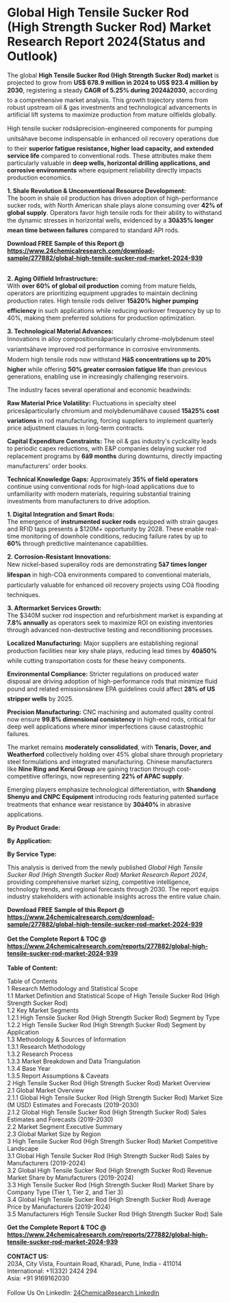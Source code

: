<h1>Global High Tensile Sucker Rod (High Strength Sucker Rod) Market Research Report 2024(Status and Outlook)</h1><p>The global <strong>High Tensile Sucker Rod (High Strength Sucker Rod) market</strong> is projected to grow from <strong>US$ 678.9 million in 2024 to US$ 923.4 million by 2030</strong>, registering a steady <strong>CAGR of 5.25% during 2024â2030</strong>, according to a comprehensive market analysis. This growth trajectory stems from robust upstream oil &amp; gas investments and technological advancements in artificial lift systems to maximize production from mature oilfields globally.</p><p>High tensile sucker rodsâprecision-engineered components for pumping unitsâhave become indispensable in enhanced oil recovery operations due to their <strong>superior fatigue resistance, higher load capacity, and extended service life</strong> compared to conventional rods. These attributes make them particularly valuable in <strong>deep wells, horizontal drilling applications, and corrosive environments</strong> where equipment reliability directly impacts production economics.</p><p><strong>1. Shale Revolution &amp; Unconventional Resource Development:</strong><br>
The boom in shale oil production has driven adoption of high-performance sucker rods, with North American shale plays alone consuming over <strong>42% of global supply</strong>. Operators favor high tensile rods for their ability to withstand the dynamic stresses in horizontal wells, evidenced by a <strong>30â35% longer mean time between failures</strong> compared to standard API rods.</p><div><b>Download FREE Sample of this Report @ 
            <a href="https://www.24chemicalresearch.com/download-sample/277882/global-high-tensile-sucker-rod-market-2024-939">
            https://www.24chemicalresearch.com/download-sample/277882/global-high-tensile-sucker-rod-market-2024-939</a></b></div><br><p><strong>2. Aging Oilfield Infrastructure:</strong><br>
With <strong>over 60% of global oil production</strong> coming from mature fields, operators are prioritizing equipment upgrades to maintain declining production rates. High tensile rods deliver <strong>15â20% higher pumping efficiency</strong> in such applications while reducing workover frequency by up to 40%, making them preferred solutions for production optimization.</p><p><strong>3. Technological Material Advances:</strong><br>
Innovations in alloy compositionsâparticularly chrome-molybdenum steel variantsâhave improved rod performance in corrosive environments. Modern high tensile rods now withstand <strong>HâS concentrations up to 20% higher</strong> while offering <strong>50% greater corrosion fatigue life</strong> than previous generations, enabling use in increasingly challenging reservoirs.</p><p>The industry faces several operational and economic headwinds:</p><p><strong>Raw Material Price Volatility:</strong> Fluctuations in specialty steel pricesâparticularly chromium and molybdenumâhave caused <strong>15â25% cost variations</strong> in rod manufacturing, forcing suppliers to implement quarterly price adjustment clauses in long-term contracts.</p><p><strong>Capital Expenditure Constraints:</strong> The oil &amp; gas industry's cyclicality leads to periodic capex reductions, with E&amp;P companies delaying sucker rod replacement programs by <strong>6â9 months</strong> during downturns, directly impacting manufacturers' order books.</p><p><strong>Technical Knowledge Gaps:</strong> Approximately <strong>35% of field operators</strong> continue using conventional rods for high-load applications due to unfamiliarity with modern materials, requiring substantial training investments from manufacturers to drive adoption.</p><p><strong>1. Digital Integration and Smart Rods:</strong><br>
The emergence of <strong>instrumented sucker rods</strong> equipped with strain gauges and RFID tags presents a $120M+ opportunity by 2028. These enable real-time monitoring of downhole conditions, reducing failure rates by up to <strong>60%</strong> through predictive maintenance capabilities.</p><p><strong>2. Corrosion-Resistant Innovations:</strong><br>
New nickel-based superalloy rods are demonstrating <strong>5â7 times longer lifespan</strong> in high-COâ environments compared to conventional materials, particularly valuable for enhanced oil recovery projects using COâ flooding techniques.</p><p><strong>3. Aftermarket Services Growth:</strong><br>
The $340M sucker rod inspection and refurbishment market is expanding at <strong>7.8% annually</strong> as operators seek to maximize ROI on existing inventories through advanced non-destructive testing and reconditioning processes.</p><p><strong>Localized Manufacturing:</strong> Major suppliers are establishing regional production facilities near key shale plays, reducing lead times by <strong>40â50%</strong> while cutting transportation costs for these heavy components.</p><p><strong>Environmental Compliance:</strong> Stricter regulations on produced water disposal are driving adoption of high-performance rods that minimize fluid pound and related emissionsânew EPA guidelines could affect <strong>28% of US stripper wells</strong> by 2025.</p><p><strong>Precision Manufacturing:</strong> CNC machining and automated quality control now ensure <strong>99.8% dimensional consistency</strong> in high-end rods, critical for deep well applications where minor imperfections cause catastrophic failures.</p><p>The market remains <strong>moderately consolidated</strong>, with <strong>Tenaris, Dover, and Weatherford</strong> collectively holding over 45% global share through proprietary steel formulations and integrated manufacturing. Chinese manufacturers like <strong>Nine Ring and Kerui Group</strong> are gaining traction through cost-competitive offerings, now representing <strong>22% of APAC supply</strong>.</p><p>Emerging players emphasize technological differentiation, with <strong>Shandong Shenyu and CNPC Equipment</strong> introducing rods featuring patented surface treatments that enhance wear resistance by <strong>30â40%</strong> in abrasive applications.</p><p><strong>By Product Grade:</strong></p><p><strong>By Application:</strong></p><p><strong>By Service Type:</strong></p><p>This analysis is derived from the newly published <em>Global High Tensile Sucker Rod (High Strength Sucker Rod) Market Research Report 2024</em>, providing comprehensive market sizing, competitive intelligence, technology trends, and regional forecasts through 2030. The report equips industry stakeholders with actionable insights across the entire value chain.</p><div><b>Download FREE Sample of this Report @ 
            <a href="https://www.24chemicalresearch.com/download-sample/277882/global-high-tensile-sucker-rod-market-2024-939">
            https://www.24chemicalresearch.com/download-sample/277882/global-high-tensile-sucker-rod-market-2024-939</a></b></div><br><div><b>Get the Complete Report & TOC @ 
            <a href="https://www.24chemicalresearch.com/reports/277882/global-high-tensile-sucker-rod-market-2024-939">
            https://www.24chemicalresearch.com/reports/277882/global-high-tensile-sucker-rod-market-2024-939</a></b></div><br>
            <b>Table of Content:</b><p>Table of Contents<br />
1 Research Methodology and Statistical Scope<br />
1.1 Market Definition and Statistical Scope of High Tensile Sucker Rod (High Strength Sucker Rod)<br />
1.2 Key Market Segments<br />
1.2.1 High Tensile Sucker Rod (High Strength Sucker Rod) Segment by Type<br />
1.2.2 High Tensile Sucker Rod (High Strength Sucker Rod) Segment by Application<br />
1.3 Methodology & Sources of Information<br />
1.3.1 Research Methodology<br />
1.3.2 Research Process<br />
1.3.3 Market Breakdown and Data Triangulation<br />
1.3.4 Base Year<br />
1.3.5 Report Assumptions & Caveats<br />
2 High Tensile Sucker Rod (High Strength Sucker Rod) Market Overview<br />
2.1 Global Market Overview<br />
2.1.1 Global High Tensile Sucker Rod (High Strength Sucker Rod) Market Size (M USD) Estimates and Forecasts (2019-2030)<br />
2.1.2 Global High Tensile Sucker Rod (High Strength Sucker Rod) Sales Estimates and Forecasts (2019-2030)<br />
2.2 Market Segment Executive Summary<br />
2.3 Global Market Size by Region<br />
3 High Tensile Sucker Rod (High Strength Sucker Rod) Market Competitive Landscape<br />
3.1 Global High Tensile Sucker Rod (High Strength Sucker Rod) Sales by Manufacturers (2019-2024)<br />
3.2 Global High Tensile Sucker Rod (High Strength Sucker Rod) Revenue Market Share by Manufacturers (2019-2024)<br />
3.3 High Tensile Sucker Rod (High Strength Sucker Rod) Market Share by Company Type (Tier 1, Tier 2, and Tier 3)<br />
3.4 Global High Tensile Sucker Rod (High Strength Sucker Rod) Average Price by Manufacturers (2019-2024)<br />
3.5 Manufacturers High Tensile Sucker Rod (High Strength Sucker Rod) Sale</p><div><b>Get the Complete Report & TOC @ 
            <a href="https://www.24chemicalresearch.com/reports/277882/global-high-tensile-sucker-rod-market-2024-939">
            https://www.24chemicalresearch.com/reports/277882/global-high-tensile-sucker-rod-market-2024-939</a></b></div><br><b>CONTACT US:</b><br>
            203A, City Vista, Fountain Road, Kharadi, Pune, India - 411014<br>
            International: +1(332) 2424 294<br>
            Asia: +91 9169162030 <br><br>
            Follow Us On LinkedIn: <a href="https://www.linkedin.com/company/24chemicalresearch/">24ChemicalResearch LinkedIn</a>